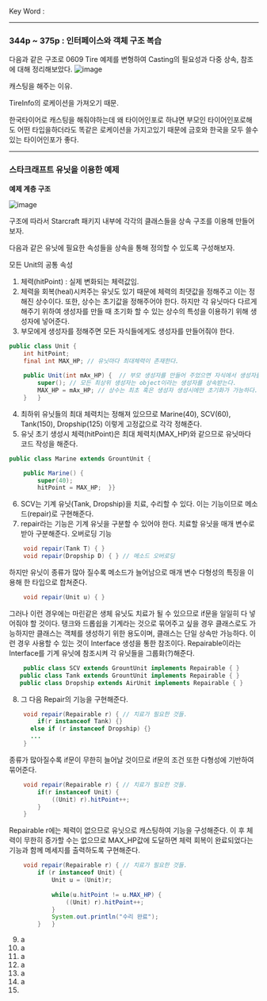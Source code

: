 #
Key Word : 
<hr/>
   
 ### 344p ~ 375p : 인터페이스와 객체 구조 복습
   
   다음과 같은 구조로 0609 Tire 예제를 변형하여 Casting의 필요성과 다중 상속, 참조에 대해 정리해보았다.
![image](https://user-images.githubusercontent.com/84966961/121624641-d617c600-caac-11eb-8f14-a091fca2c57d.png)






캐스팅을 해주는 이유.

TireInfo의 로케이션을 가져오기 때문.

한국타이어로 캐스팅을 해줘야하는데 왜 타이어인포로 하냐면 부모인 타이어인포로해도 어떤 타입을하더라도 똑같은 로케이션을 가지고있기 때문에 금호와 한국을 모두 쓸수있는 타이어인포가 좋다.



<hr/>

 ### 스타크래프트 유닛을 이용한 예제
 
 **예제 계층 구조**
 
 ![image](https://user-images.githubusercontent.com/84966961/121621948-0e68d580-caa8-11eb-8cb7-d58a461fcfa3.png)
   
 구조에 따라서 Starcraft 패키지 내부에 각각의 클래스들을 상속 구조를 이용해 만들어 보자.   
    
 다음과 같은 유닛에 필요한 속성들을 상속을 통해 정의할 수 있도록 구성해보자.   
    
 모든 Unit의 공통 속성 
   1. 체력(hitPoint) : 실제 변화되는 체력값임.
   2. 체력을 회복(heal)시켜주는 유닛도 있기 때문에 체력의 최댓값을 정해주고 이는 정해진 상수이다.
     또한, 상수는 초기값을 정해주어야 한다. 하지만 각 유닛마다 다르게 해주기 위하여 생성자를 만들 때 초기화 할 수 있는 상수의 특성을 이용하기 위해 생성자에 넣어준다.
   3. 부모에게 생성자를 정해주면 모든 자식들에게도 생성자를 만들어줘야 한다.
```java
public class Unit {
	int hitPoint;
	final int MAX_HP; // 유닛마다 최대체력이 존재한다.
	
	public Unit(int mAx_HP) {  // 부모 생성자를 만들어 주었으면 자식에서 생성자를 호출해주어야만 한다.
		super(); // 모든 최상위 생성자는 object이라는 생성자를 상속받는다.
		MAX_HP = mAx_HP; // 상수는 최초 혹은 생성자 생성시에만 초기화가 가능하다.
	}	}
```
   4. 최하위 유닛들의 최대 체력치는 정해져 있으므로 Marine(40), SCV(60), Tank(150), Dropship(125) 이렇게 고정값으로 각각 정해준다.
   5. 유닛 초기 생성시 체력(hitPoint)은 최대 체력치(MAX_HP)와 같으므로 유닛마다 코드 작성을 해준다.
```java
public class Marine extends GrountUnit {

	public Marine() {
		super(40);
		hitPoint = MAX_HP;	}}
```
   6. SCV는 기계 유닛(Tank, Dropship)을 치료, 수리할 수 있다. 이는 기능이므로 메소드(repair)로 구현해준다.
   7. repair라는 기능은 기계 유닛을 구분할 수 있어야 한다. 치료할 유닛을 매개 변수로 받아 구분해준다. 오버로딩 기능
```java
	void repair(Tank T) { }
	void repair(Dropship D) { } // 메소드 오버로딩
```
   하지만 유닛이 종류가 많아 질수록 메소드가 늘어남으로 매개 변수 다형성의 특징을 이용해 한 타입으로 합쳐준다.
```java
	void repair(Unit u) { }
```
   그러나 이런 경우에는 마린같은 생체 유닛도 치료가 될 수 있으므로 if문을 일일히 다 넣어줘야 할 것이다. 탱크와 드롭쉽을 기계라는 것으로 묶어주고 싶을 경우 클래스로도 가능하지만 클래스는 객체를 생성하기 위한 용도이며, 클래스는 단일 상속만 가능하다. 이런 경우 사용할 수 있는 것이 Interface 생성을 통한 참조이다. Repairable이라는 Interface를 기계 유닛에 참조시켜 각 유닛들을 그룹화(?)해준다.
```java
	public class SCV extends GrountUnit implements Repairable { }
   public class Tank extends GrountUnit implements Repairable { }
   public class Dropship extends AirUnit implements Repairable { }
```
   8. 그 다음 Repair의 기능을 구현해준다.
```java
	void repair(Repairable r) { // 치료가 필요한 것들.
		if(r instanceof Tank) {} 
      else if (r instanceof Dropship) {}
      ...
	}
```
 종류가 많아질수록 if문이 무한히 늘어날 것이므로 if문의 조건 또한 다형성에 기반하여 묶어준다.
```java
	void repair(Repairable r) { // 치료가 필요한 것들.
		if(r instanceof Unit) {
			((Unit) r).hitPoint++;
		}
	}
```
  Repairable r에는 체력이 없으므로 유닛으로 캐스팅하여 기능을 구성해준다. 이 후 체력이 무한히 증가할 수는 없으므로 MAX_HP값에 도달하면 체력 회복이 완료되었다는 기능과 함께 메세지를 출력하도록 구현해준다.
```java
	void repair(Repairable r) { // 치료가 필요한 것들.
		if (r instanceof Unit) {
			Unit u = (Unit)r;
         
			while(u.hitPoint != u.MAX_HP) {
				((Unit) r).hitPoint++;
			}
			System.out.println("수리 완료");
		}	}
```
   9. a
   10. a
   11. a
   12. a
   13. a
   14. a
   15. 






















